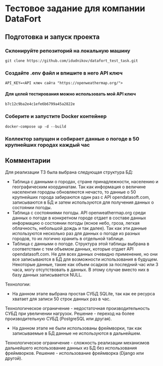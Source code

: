 # Тестовое задание для компании DataFort

## Подготовка и запуск проекта
### Склонируйте репозиторий на локальную машину
    git clone https://github.com/idudnikov/datafort_test_task.git
### Cоздайте .env файл и впишите в него API ключ
    API_KEY=<API ключ сайта "https://openweathermap.org/">
#### Для целей тестирования можно использовать мой API ключ
    b7c12c9ba2e4c1efe6b6799a45a2822e
### Соберите и запустите Docker контейнер
    docker-compose up -d --build
### Коллектор запущен и собирает данные о погоде в 50 крупнейших городах каждый час

## Комментарии
Для реализации ТЗ была выбрана следующая структура БД:
- Таблица с данными о городах, стране принадлежности, населению и географическим координатам.
Так как информация о величине населенгия городоы обновляются нечасто, то данные о 50 крупнейших города забираются один раз с API opendatasoft.com, записываются в БД и затем используются для получения данных о состоянии погоды.
- Таблица с состояниями погоды.
API openweathermap.org среди данных о погоде в конкретном городе отдает в составе данных информацию о состоянии погоды (ясное небо, гроза, легкая облачность, небольшой дождь и так далее). Так как эти данные используются несколько раз для данных о погоде из разных городов, то их логично хранить в отдельной таблице.
- Таблица с данными о погоде.
Структура этой таблицы выбрана в соответствии с тем объемом данных, которые отдает API opendatasoft.com. Не для всех данных очевидно применение, но они все записываются в БД для возможности использования в будущем. Некоторые данные, такие как объем осадков за последний час или 3 часа, могу отсутствовать в данных. В этому случае вместо них в базу данных записывается NULL.

Технологии:
- На данном этапе выбрана простая СУБД SQLite, так как ее ресурса хватает для записи 50 строк данных раз в час.

Технологическое ограничение - недостаточная производительность СУБД при увеличении нагрузок. Решение - переход на более производительную СУБД (PostgreSQL или другая).
- На данном этапе не были использованы фреймворки, так как записываемые в БД данные не используются в дальнейшем.

Технологическое ограничение - сложность реализации механизмов дальнейшего использование данных из БД без использования фреймворков. Решение - использование фреймворка (Django или другой).
